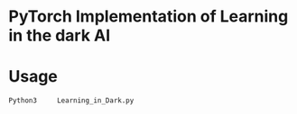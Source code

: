 # PyTorch Implementation of Learning in the dark AI 


# Usage 
    Python3  	Learning_in_Dark.py
    
    

